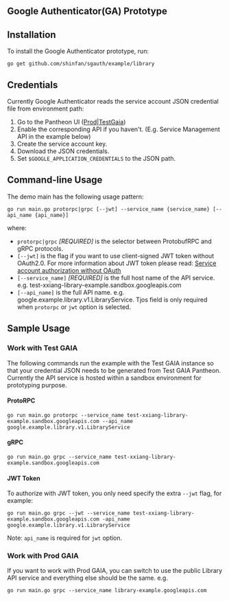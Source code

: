 Google Authenticator(GA) Prototype
-------
## Installation

To install the Google Authenticator prototype, run:
```
go get github.com/shinfan/sgauth/example/library
```
## Credentials
Currently Google Authenticator reads the service account JSON credential file from environment path:
1) Go to the Pantheon UI ([Prod](https://pantheon.corp.google.com/)|[TestGaia](https://pantheon-testgaia.corp.google.com))
2) Enable the corresponding API if you haven't. (E.g. Service Management API in the example below)
2) Create the service account key.
2) Download the JSON credentials.
3) Set `$GOOGLE_APPLICATION_CREDENTIALS` to the JSON path.

## Command-line Usage
The demo main has the following usage pattern:
```
go run main.go protorpc|grpc [--jwt] --service_name {service_name} [--api_name {api_name}]
```
where:

- `protorpc|grpc` *[REQUIRED]* is the selector between ProtobufRPC and gRPC protocols. 
- `[--jwt]` is the flag if you want to use client-signed JWT token without OAuth2.0. For more information about JWT token please read: [Service account authorization without OAuth](https://developers.google.com/identity/protocols/OAuth2ServiceAccount)
- `[--service_name]` *[REQUIRED]* is the full host name of the API service. e.g. test-xxiang-library-example.sandbox.googleapis.com 
- `[--api_name]` is the full API name. e.g. google.example.library.v1.LibraryService. Tjos field is only required when `protorpc` or `jwt` option is selected.

## Sample Usage

### Work with Test GAIA

The following commands run the example with the Test GAIA instance so that your credential JSON needs to be generated from Test GAIA Pantheon. Currently the API service is hosted within a sandbox environment for prototyping purpose.

#### ProtoRPC
```
go run main.go protorpc --service_name test-xxiang-library-example.sandbox.googleapis.com --api_name google.example.library.v1.LibraryService
```
#### gRPC
```
go run main.go grpc --service_name test-xxiang-library-example.sandbox.googleapis.com
```
#### JWT Token
To authorize with JWT token, you only need specify the extra `--jwt` flag, for example:
```
go run main.go grpc --jwt --service_name test-xxiang-library-example.sandbox.googleapis.com -api_name google.example.library.v1.LibraryService
```
Note: `api_name` is required for `jwt` option.

### Work with Prod GAIA

If you want to work with Prod GAIA, you can switch to use the public Library API service and everything else should be the same. e.g.
```
go run main.go grpc --service_name library-example.googleapis.com
```
